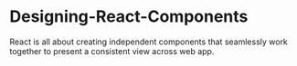 # Designing-React-Components
React is all about creating independent components 
that seamlessly work together to present a consistent view across web app.
